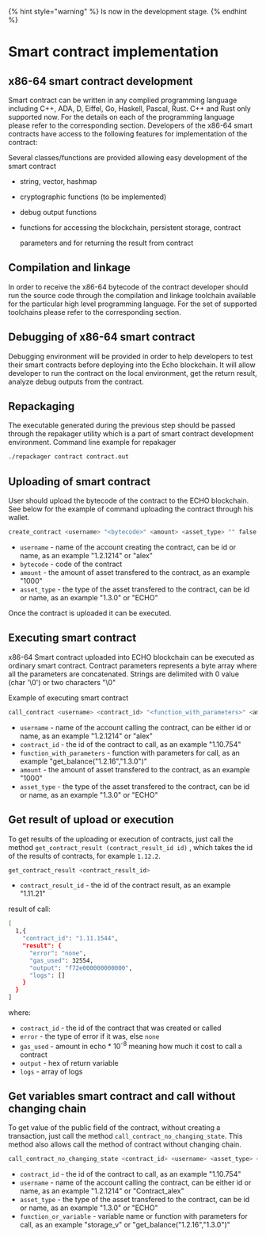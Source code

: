 {% hint style="warning" %}
Is now in the development stage.
{% endhint %}

# Smart contract implementation

## x86-64 smart contract development

Smart contract can be written in any complied programming language including C++, ADA, D, Eiffel, Go, Haskell, Pascal, Rust. C++ and Rust only supported now. For the details on each of the programming language please refer to the corresponding section. Developers of the x86-64 smart contracts have access to the following features for implementation of the contract:

Several classes/functions are provided allowing easy development of the smart contract

* string, vector, hashmap
* cryptographic functions (to be implemented)
* debug output functions
* functions for accessing the blockchain, persistent storage, contract

  parameters and for returning the result from contract

## Compilation and linkage

In order to receive the x86-64 bytecode of the contract developer should run the source code through the compilation and linkage toolchain available for the particular high level programming language. For the set of supported toolchains please refer to the corresponding section.

## Debugging of x86-64 smart contract

Debugging environment will be provided in order to help developers to test their smart contracts before deploying into the Echo blockchain. It will allow developer to run the contract on the local environment, get the return result, analyze debug outputs from the contract. 

## Repackaging

The executable generated during the previous step should be passed through the repakager utility which is a part of smart contract development environment. Command line example for repakager

```bash
./repackager contract contract.out
```

## Uploading of smart contract

User should upload the bytecode of the contract to the ECHO blockchain. See below for the example of command uploading the contract through his wallet.

```bash
create_contract <username> "<bytecode>" <amount> <asset_type> "" false true
```

* `username` - name of the account creating the contract, can be id or name, as an example "1.2.1214" or "alex"
* `bytecode` - code of the contract
* `amount` - the amount of asset transfered to the contract, as an example "1000"
* `asset_type` - the type of the asset transfered to the contract, can be id or name, as an example "1.3.0" or "ECHO"

Once the contract is uploaded it can be executed.

## Executing smart contract

x86-64 Smart contract uploaded into ECHO blockchain can be executed as ordinary smart contract. Contract parameters represents a byte array where all the parameters are concatenated. Strings are delimited with 0 value \(char '\0'\) or two characters "\0"

Example of executing smart contract

```bash
call_contract <username> <contract_id> "<function_with_parameters>" <amount> <asset_type> true
```

* `username` - name of the account calling the contract, can be either id or name, as an example "1.2.1214" or "alex"
* `contract_id` - the id of the contract to call, as an example "1.10.754"
* `function_with_parameters` - function with parameters for call, as an example "get_balance(\"1.2.16\",\"1.3.0\")"
* `amount` - the amount of asset transfered to the contract, as an example "1000"
* `asset_type` - the type of the asset transfered to the contract, can be id or name, as an example "1.3.0" or "ECHO"

## Get result of upload or execution

To get results of the uploading or execution of contracts, just call the method `get_contract_result (contract_result_id id)` , which takes the id of the results of contracts, for example `1.12.2`.

```bash
get_contract_result <contract_result_id>
```

* `contract_result_id` - the id of the contract result, as an example "1.11.21"

result of call:

```bash
[
  1,{
    "contract_id": "1.11.1544",
    "result": {
      "error": "none",
      "gas_used": 32554,
      "output": "f72e000000000000",
      "logs": []
    }
  }
]

```

where:

* `contract_id` - the id of the contract that was created or called
* `error` - the type of error if it was, else `none`
* `gas_used` - amount in echo * 10<sup>-8</sup> meaning how much it cost to call a contract
* `output` - hex of return variable
* `logs` - array of logs

## Get variables smart contract and call without changing chain

To get value of the public field of the contract, without creating a transaction, just call the method `call_contract_no_changing_state`.
This method also allows call the method of contract without changing chain.

```bash
call_contract_no_changing_state <contract_id> <username> <asset_type> <function_or_variable>
```

* `contract_id` - the id of the contract to call, as an example "1.10.754"
* `username` - name of the account calling the contract, can be either id or name, as an example "1.2.1214" or "Contract_alex"
* `asset_type` - the type of the asset transfered to the contract, can be id or name, as an example "1.3.0" or "ECHO"
* `function_or_variable` - variable name or function with parameters for call, as an example "storage_v" or "get_balance(\"1.2.16\",\"1.3.0\")"
